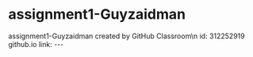 # assignment1-Guyzaidman
assignment1-Guyzaidman created by GitHub Classroom\n
id: 312252919
github.io link: ---

